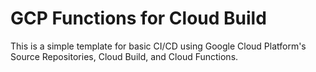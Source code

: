 # GCP Functions for Cloud Build

This is a simple template for basic CI/CD using Google Cloud Platform's Source Repositories, Cloud Build, and Cloud Functions. 
